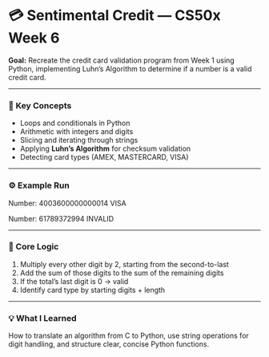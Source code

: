 # 💳 Sentimental Credit — CS50x Week 6

**Goal:** Recreate the credit card validation program from Week 1 using Python, implementing Luhn’s Algorithm to determine if a number is a valid credit card.

---

### 🧠 Key Concepts
- Loops and conditionals in Python  
- Arithmetic with integers and digits  
- Slicing and iterating through strings  
- Applying **Luhn’s Algorithm** for checksum validation  
- Detecting card types (AMEX, MASTERCARD, VISA)

---

### ⚙️ Example Run

Number: 4003600000000014
VISA

Number: 61789372994
INVALID

---

### 🧩 Core Logic
1. Multiply every other digit by 2, starting from the second-to-last  
2. Add the sum of those digits to the sum of the remaining digits  
3. If the total’s last digit is 0 → valid  
4. Identify card type by starting digits + length  

---

### 💡 What I Learned
How to translate an algorithm from C to Python, use string operations for digit handling, and structure clear, concise Python functions.